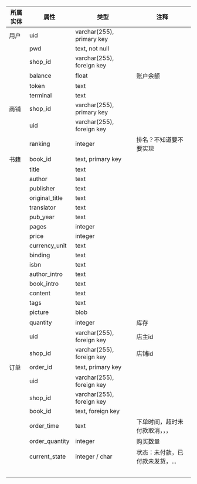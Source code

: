 | 所属实体 | 属性           | 类型                      | 注释                            |
| -------- | -------------- | ------------------------- | ------------------------------- |
| 用户     | uid            | varchar(255), primary key |                                 |
|          | pwd            | text, not null            |                                 |
|          | shop_id        | varchar(255), foreign key |                                 |
|          | balance        | float                     | 账户余额                        |
|          | token          | text                      |                                 |
|          | terminal       | text                      |                                 |
| 商铺     | shop_id        | varchar(255), primary key |                                 |
|          | uid            | varchar(255), foreign key |                                 |
|          | ranking        | integer                   | 排名？不知道要不要实现          |
| 书籍     | book_id        | text, primary key         |                                 |
|          | title          | text                      |                                 |
|          | author         | text                      |                                 |
|          | publisher      | text                      |                                 |
|          | original_title | text                      |                                 |
|          | translator     | text                      |                                 |
|          | pub_year       | text                      |                                 |
|          | pages          | integer                   |                                 |
|          | price          | integer                   |                                 |
|          | currency_unit  | text                      |                                 |
|          | binding        | text                      |                                 |
|          | isbn           | text                      |                                 |
|          | author_intro   | text                      |                                 |
|          | book_intro     | text                      |                                 |
|          | content        | text                      |                                 |
|          | tags           | text                      |                                 |
|          | picture        | blob                      |                                 |
|          | quantity       | integer                   | 库存                            |
|          | uid            | varchar(255), foreign key | 店主id                          |
|          | shop_id        | varchar(255), foreign key | 店铺id                          |
| 订单     | order_id       | text, primary key         |                                 |
|          | uid            | varchar(255), foreign key |                                 |
|          | shop_id        | varchar(255), foreign key |                                 |
|          | book_id        | text, foreign key         |                                 |
|          | order_time     | text                      | 下单时间，超时未付款取消，，，  |
|          | order_quantity | integer                   | 购买数量                        |
|          | current_state  | integer / char            | 状态：未付款，已付款未发货，... |
|          |                |                           |                                 |
|          |                |                           |                                 |
|          |                |                           |                                 |
|          |                |                           |                                 |
|          |                |                           |                                 |





